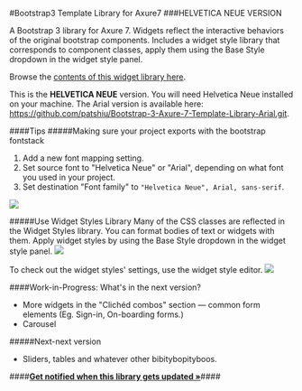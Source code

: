 #Bootstrap3 Template Library for Axure7
###HELVETICA NEUE VERSION

A Bootstrap 3 library for Axure 7. Widgets reflect the interactive behaviors of the original bootstrap components. Includes a widget style library that corresponds to component classes, apply them using the Base Style dropdown in the widget style panel. 

Browse the <a href="http://patshiu.com/bootstrap3-axure7-template-library-helvetica"> contents of this widget library here</a>.

This is the **HELVETICA NEUE** version. You will need Helvetica Neue installed on your machine. The Arial version is available here: <a href="https://github.com/patshiu/Bootstrap-3-Axure-7-Template-Library-Arial.git">https://github.com/patshiu/Bootstrap-3-Axure-7-Template-Library-Arial.git</a>.

####Tips
#####Making sure your project exports with the bootstrap fontstack 
<ol>
	<li>Add a new font mapping setting.</li>
	<li>Set source font to "Helvetica Neue" or "Arial", depending on what font you used in your project.</li>
	<li>Set destination "Font family" to <code>"Helvetica Neue", Arial, sans-serif</code>.</li>
</ol>
<img src="https://dl.dropboxusercontent.com/u/3535944/Bootstrap3%20Axure7%20rplib/export_font_mappings_bootstrap_fontstack.png">



#####Use Widget Styles Library
Many of the CSS classes are reflected in the Widget Styles library. You can format bodies of text or widgets with them. Apply widget styles by using the Base Style dropdown in the widget style panel.
<img src="https://dl.dropboxusercontent.com/u/3535944/Bootstrap3%20Axure7%20rplib/Apply_widget_style.png"> 

To check out the widget styles' settings, use the widget style editor.
<img src="https://dl.dropboxusercontent.com/u/3535944/Bootstrap3%20Axure7%20rplib/use_widget_styles_bootstrap3_axure7_rplib.png">



####Work-in-Progress: What's in the next version? 
* More widgets in the "Clichéd combos" section — common form elements (Eg. Sign-in, On-boarding forms.)
* Carousel

#####Next-next version
* Sliders, tables and whatever other bibitybopityboos. 

####<a href="https://tinyletter.com/patshiu"><b>Get notified when this library gets updated »</b></a>####